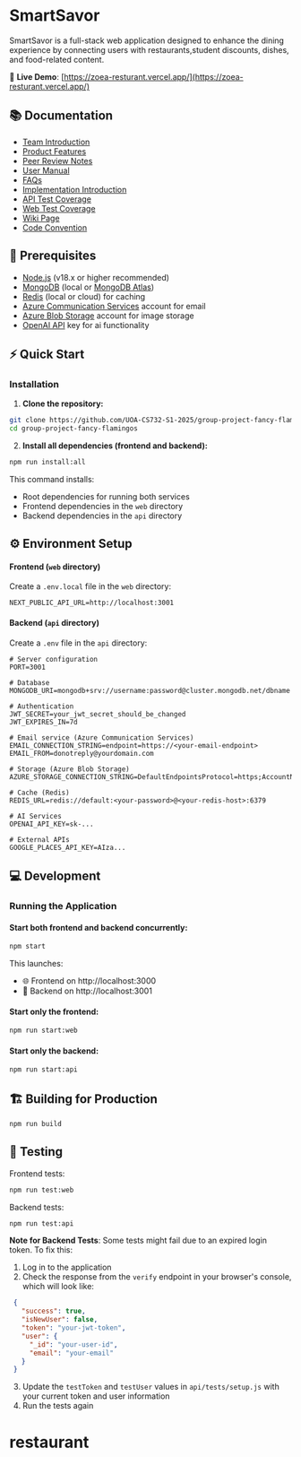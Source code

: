 # SmartSavor
SmartSavor is a full-stack web application designed to enhance the dining experience by connecting users with restaurants,student discounts, dishes, and food-related content.

🔗 **Live Demo**: [https://zoea-resturant.vercel.app/](https://zoea-resturant.vercel.app/) 

## 📚 Documentation

- [Team Introduction](./doc/Introduction_Team.md)
- [Product Features](./doc/Introduction_Product_Features.md)
- [Peer Review Notes](./doc/Peer_Review_Notes.md)
- [User Manual](https://uoa-my.sharepoint.com/:p:/g/personal/kshu119_uoa_auckland_ac_nz/EUXianWpv95JlDI3Qd9VtRQBi7ZEzHHgUGXmh2XR8-8WUw?e=dnOG8l)
- [FAQs](./doc/FAQs.md)
- [Implementation Introduction](./doc/Introduction_Implementation.md)
- [API Test Coverage](./doc/Test_Coverage_API.md)
- [Web Test Coverage](./doc/Test_Coverage_Web.md)
- [Wiki Page](https://github.com/UOA-CS732-S1-2025/group-project-fancy-flamingos/wiki)
- [Code Convention](./doc/Code_Convention.md)

## 🔧 Prerequisites


- [Node.js](https://nodejs.org/) (v18.x or higher recommended)
- [MongoDB](https://www.mongodb.com/) (local or [MongoDB Atlas](https://www.mongodb.com/atlas/database))
- [Redis](https://redis.io/) (local or cloud) for caching
- [Azure Communication Services](https://azure.microsoft.com/en-us/products/communication-services/) account for email
- [Azure Blob Storage](https://azure.microsoft.com/en-us/products/storage/blobs/) account for image storage
- [OpenAI API](https://openai.com/blog/openai-api) key for ai 
functionality

## ⚡ Quick Start

### Installation

1. **Clone the repository:**
```bash
git clone https://github.com/UOA-CS732-S1-2025/group-project-fancy-flamingos.git
cd group-project-fancy-flamingos
```

2. **Install all dependencies (frontend and backend):**
```bash
npm run install:all
```

This command installs:
- Root dependencies for running both services
- Frontend dependencies in the `web` directory
- Backend dependencies in the `api` directory

## ⚙️ Environment Setup

#### Frontend (`web` directory)
Create a `.env.local` file in the `web` directory:

```properties
NEXT_PUBLIC_API_URL=http://localhost:3001
```

#### Backend (`api` directory)
Create a `.env` file in the `api` directory:

```properties
# Server configuration
PORT=3001

# Database
MONGODB_URI=mongodb+srv://username:password@cluster.mongodb.net/dbname

# Authentication
JWT_SECRET=your_jwt_secret_should_be_changed
JWT_EXPIRES_IN=7d

# Email service (Azure Communication Services)
EMAIL_CONNECTION_STRING=endpoint=https://<your-email-endpoint>
EMAIL_FROM=donotreply@yourdomain.com

# Storage (Azure Blob Storage)
AZURE_STORAGE_CONNECTION_STRING=DefaultEndpointsProtocol=https;AccountName=youraccount;AccountKey=yourkey;EndpointSuffix=core.windows.net

# Cache (Redis)
REDIS_URL=redis://default:<your-password>@<your-redis-host>:6379

# AI Services
OPENAI_API_KEY=sk-...

# External APIs
GOOGLE_PLACES_API_KEY=AIza...
```

## 💻 Development

### Running the Application

#### Start both frontend and backend concurrently:
```bash
npm start
```

This launches:
- 🌐 Frontend on http://localhost:3000
- 🔌 Backend on http://localhost:3001

#### Start only the frontend:
```bash
npm run start:web
```

#### Start only the backend:
```bash
npm run start:api
```

## 🏗️ Building for Production

```bash
npm run build
```

## 🧪 Testing

Frontend tests:
```bash
npm run test:web
```

Backend tests:
```bash
npm run test:api
```

**Note for Backend Tests**: Some tests might fail due to an expired login token. To fix this:
1. Log in to the application
2. Check the response from the `verify` endpoint in your browser's console, which will look like:
```json
 {
   "success": true,
   "isNewUser": false,
   "token": "your-jwt-token",
   "user": {
     "_id": "your-user-id",
     "email": "your-email"
   }
 }
```
 3. Update the `testToken` and `testUser` values in `api/tests/setup.js` with your current token and user information
 4. Run the tests again

# restaurant
